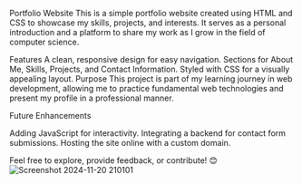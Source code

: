 Portfolio Website
This is a simple portfolio website created using HTML and CSS to showcase my skills, projects, and interests. It serves as a personal introduction and a platform to share my work as I grow in the field of computer science.

Features
A clean, responsive design for easy navigation.
Sections for About Me, Skills, Projects, and Contact Information.
Styled with CSS for a visually appealing layout.
Purpose
This project is part of my learning journey in web development, allowing me to practice fundamental web technologies and present my profile in a professional manner.



Future Enhancements

Adding JavaScript for interactivity.
Integrating a backend for contact form submissions.
Hosting the site online with a custom domain.


Feel free to explore, provide feedback, or contribute! 😊
![Screenshot 2024-11-20 210101](https://github.com/user-attachments/assets/52915f74-30bb-4415-8f9f-a61f19541764)
